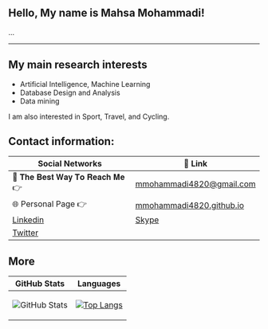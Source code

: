 ## Hello, My name is Mahsa Mohammadi!
...

---

## My main research interests
- Artificial Intelligence, Machine Learning   
- Database Design and Analysis
- Data mining

I am also interested in Sport, Travel, and Cycling.


<!-- icons without padding -->

[1.2]: http://i.imgur.com/wWzX9uB.png (twitter icon without padding)
[2.2]: http://i.imgur.com/fep1WsG.png (facebook icon without padding)
[3.2]: http://i.imgur.com/VlgBKQ9.png (google plus icon without padding)
[4.2]: http://i.imgur.com/jDRp47c.png (tumblr icon without padding)
[5.2]: http://i.imgur.com/Vvy3Kru.png (dribbble icon without padding)
[6.2]: http://i.imgur.com/9I6NRUm.png (github icon without padding)


## Contact information:
| Social Networks  | 🔗 Link          |
|-----------|--------------------|
| 📧 𝐓𝐡𝐞 𝐁𝐞𝐬𝐭 𝐖𝐚𝐲 𝐓𝐨 𝐑𝐞𝐚𝐜𝐡 𝐌𝐞 👉 | mmohammadi4820@gmail.com |
| 🌐 Personal Page 👉 | [mmohammadi4820.github.io](https://mmohammadi4820.github.io/) |
|  [Linkedin](https://www.linkedin.com/in/mmohammadi4820/) | [Skype]()  |
|  [Twitter](https://twitter.com/Mahsa76792962) |  |




## More


| GitHub Stats  | Languages          |
|-----------|--------------------|
| <p><img src="https://github-readme-stats.vercel.app/api?username=mmohammadi4820&amp;show_icons=true" alt="GitHub Stats"></p> | [![Top Langs](https://github-readme-stats.vercel.app/api/top-langs/?username=mmohammadi4820&layout=compact)](https://github.com/mmohammadi4820/github-readme-stats) |


